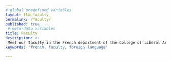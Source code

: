 ```yaml
---
# global predefined variables
layout: tla_faculty
permalink: /faculty/
published: true
 # meta-data variables
title: Faculty
description: >-
 Meet our faculty in the French department of the College of Liberal Arts at Temple University!
keywords: 'french, faculty, foreign language'

---
```

